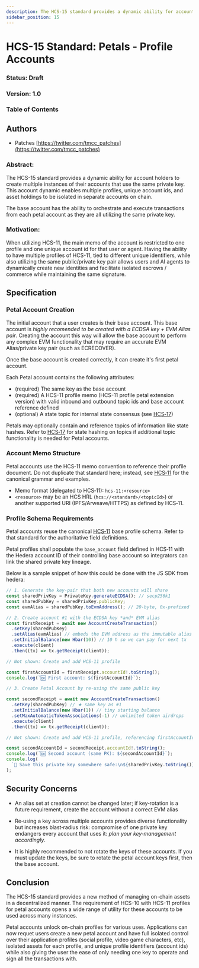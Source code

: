 ```yaml
---
description: The HCS-15 standard provides a dynamic ability for account holders to create multiple instances of their accounts that use the same private key.
sidebar_position: 15
---
```


# HCS-15 Standard: Petals - Profile Accounts

### Status: Draft

### Version: 1.0

### Table of Contents

## Authors

- Patches [https://twitter.com/tmcc_patches](https://twitter.com/tmcc_patches)

### Abstract:

The HCS-15 standard provides a dynamic ability for account holders to create multiple instances of their accounts that use the same private key. This account dynamic enables multiple profiles, unique account ids, and asset holdings to be isolated in separate accounts on chain. 

The base account has the ability to orchestrate and execute transactions from each petal account as they are all utilizing the same private key.

### Motivation:

When utilizing HCS-11, the main memo of the account is restricted to one profile and one unique account id for that user or agent. Having the ability to have multiple profiles of HCS-11, tied to different unique identifiers, while also utilizing the same public/private key pair allows users and AI agents to dynamically create new identities and facilitate isolated escrows / commerce while maintaining the same signature.

## Specification

### Petal Account Creation

The initial account that a user creates is their base account. This base account is _highly recomended to be created with a ECDSA key + EVM Alias pair_. Creating the account this way will allow the base account to perform any complex EVM functionality that may require an accurate EVM Alias/private key pair (such as ECRECOVER).

Once the base account is created correctly, it can create it's first petal account.

Each Petal account contains the following attributes:

- (required) The same key as the base account
- (required) A HCS-11 profile memo (HCS-11 profile petal extension version) with valid inbound and outbound topic ids and base account reference defined
- (optional) A state topic for internal state consensus (see [HCS‑17](/docs/standards/hcs-17))

Petals may optionally contain and reference topics of information like state hashes.
Refer to [HCS‑17](/docs/standards/hcs-17) for state hashing on topics if additional topic functionality is needed for Petal accounts.

### Account Memo Structure

Petal accounts use the HCS‑11 memo convention to reference their profile document. Do not duplicate that standard here; instead, see [HCS‑11](/docs/standards/hcs-11) for the canonical grammar and examples.

- Memo format (delegated to HCS‑11): `hcs-11:<resource>`
- `<resource>` may be an HCS HRL (`hcs://<standard>/<topicId>`) or another supported URI (IPFS/Arweave/HTTPS) as defined by HCS‑11.

### Profile Schema Requirements

Petal accounts reuse the canonical [HCS‑11](/docs/standards/hcs-11) base profile schema. Refer to that standard for the authoritative field definitions.

Petal profiles shall populate the `base_account` field defined in HCS‑11 with the Hedera account ID of their controlling base account so integrators can link the shared private key lineage.

Below is a sample snippet of how this could be done with the JS SDK from hedera:

```ts
// 1. Generate the key‑pair that both new accounts will share
const sharedPrivKey = PrivateKey.generateECDSA(); // secp256k1
const sharedPubKey = sharedPrivKey.publicKey;
const evmAlias = sharedPubKey.toEvmAddress(); // 20‑byte, 0x‑prefixed

// 2. Create account #1 with the ECDSA key *and* EVM alias
const firstReceipt = await new AccountCreateTransaction()
  .setKey(sharedPubKey)
  .setAlias(evmAlias) // embeds the EVM address as the immutable alias
  .setInitialBalance(new Hbar(10)) // 10 ℏ so we can pay for next tx
  .execute(client)
  .then((tx) => tx.getReceipt(client));

// Not shown: Create and add HCS-11 profile

const firstAccountId = firstReceipt.accountId!.toString();
console.log(`🆗 First account: ${firstAccountId}`);

// 3. Create Petal Account by re‑using the same public key

const secondReceipt = await new AccountCreateTransaction()
  .setKey(sharedPubKey) // ★ same key as #1
  .setInitialBalance(new Hbar(1)) // tiny starting balance
  .setMaxAutomaticTokenAssociations(-1) // unlimited token airdrops
  .execute(client)
  .then((tx) => tx.getReceipt(client));

// Not shown: Create and add HCS-11 profile, referencing firstAccountId as base_account

const secondAccountId = secondReceipt.accountId!.toString();
console.log(`🆗 Second account (same PK): ${secondAccountId}`);
console.log(
  `🔑 Save this private key somewhere safe:\n${sharedPrivKey.toString()}`
);
```

## Security Concerns

- An alias set at creation cannot be changed later; if key‑rotation is a future requirement, create the account without a correct EVM alias

- Re‑using a key across multiple accounts provides diverse functionality but increases blast‑radius risk: compromise of one private key endangers every account that uses it: _plan your key‑management accordingly_.

- It is highly recommended to not rotate the keys of these accounts. If you must update the keys, be sure to rotate the petal account keys first, then the base account.

## Conclusion

The HCS-15 standard provides a new method of managing on-chain assets in a decentralized manner. The requirement of HCS-10 with HCS-11 profiles for petal accounts opens a wide range of utility for these accounts to be used across many instances.

Petal accounts unlock on-chain profiles for various uses. Applications can now requet users create a new petal account and have full isolated control over their application profiles (social profile, video game characters, etc), isolated assets for each profile, and unique profile identifiers (account ids) while also giving the user the ease of only needing one key to operate and sign all the transactions with.
